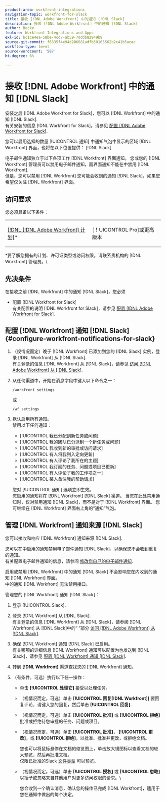 ```yaml
---
product-area: workfront-integrations
navigation-topic: workfront-for-slack
title: 接收 [!DNL Adobe Workfront] 中的通知 [!DNL Slack]
description: 接收 [!DNL Adobe Workfront] 中的通知 [!DNL Slack]
author: Becky
feature: Workfront Integrations and Apps
exl-id: bc1ce4ea-58be-4cd7-ab59-7dddb82949b9
source-git-commit: f6335f4e94d286681adfb50165562b2c41b5acac
workflow-type: tm+mt
source-wordcount: '587'
ht-degree: 6%

---
```


# 接收 [!DNL Adobe Workfront] 中的通知 [!DNL Slack]

<!--
<p data-mc-conditions="QuicksilverOrClassic.Draft mode">(NOTE: Alina: *** Linked to Accessing Workfront from Slack.***Some of this information is duplicating in Accessing Workfront from Slack (also screen shots))</p>
-->

安装之后 [!DNL Adobe Workfront for Slack]，您可以 [!DNL Workfront] 中的通知 [!DNL Slack].\
有关安装的信息 [!DNL Workfront for Slack]，请参见 [配置 [!DNL Adobe Workfront for Slack]](../../workfront-integrations-and-apps/using-workfront-with-slack/configure-workfront-for-slack.md).

您可以启用选择的数量 [!UICONTROL 通知] 中通知气泡中显示的区域 [!DNL Workfront] 界面，也将在以下位置提供： [!DNL Slack].

电子邮件通知独立于以下各项工作 [!DNL Workfront] 界面通知。 您或您的 [!DNL Workfront] 管理员可以禁用电子邮件通知，而界面通知不能在中禁用 [!DNL Workfront].\
但是，您可以禁用 [!DNL Workfront] 您可能会收到的通知 [!DNL Slack]，如果您希望仅关注 [!DNL Workfront] 界面。

## 访问要求

您必须具备以下条件：

<table style="table-layout:auto"> 
 <col> 
 </col> 
 <col> 
 </col> 
 <tbody> 
  <tr> 
   <td role="rowheader"><a href="https://www.workfront.com/plans" target="_blank">[!DNL [!DNL Adobe Workfront] 计划]</a>*</td> 
   <td> <p>[！UICONTROL Pro]或更高版本</p> </td> 
  </tr> 
 </tbody> 
</table>

&#42;要了解您拥有的计划、许可证类型或访问权限，请联系贵机构的 [!DNL Workfront] 管理员。\

## 先决条件

在接收之前 [!DNL Workfront] 中的通知 [!DNL Slack]，您必须

* 配置 [!DNL Workfront for Slack]\
   有关配置的说明 [!DNL Workfront for Slack]，请参见 [配置 [!DNL Adobe Workfront for Slack]](../../workfront-integrations-and-apps/using-workfront-with-slack/configure-workfront-for-slack.md).

## 配置 [!DNL Workfront] 通知 [!DNL Slack] {#configure-workfront-notifications-for-slack}

1. （视情况而定）晚于 [!DNL Workfront] 已添加到您的 [!DNL Slack] 实例，登录 [!DNL Workfront] 从 [!DNL Slack].\
   有关登录的信息 [!DNL Workfront] 从 [!DNL Slack]，请参见 [访问 [!DNL Adobe Workfront] 从 [!DNL Slack]](../../workfront-integrations-and-apps/using-workfront-with-slack/access-workfront-from-slack.md).

1. 从任何渠道中，开始在消息字段中键入以下命令之一：

   `/workfront settings`

   或

   `/wf settings`

1. 默认启用所有通知。\
   禁用以下任何通知：

   * [!UICONTROL 我已分配到新任务或问题]
   * [!UICONTROL 我的团队已分派到一个新任务或问题]
   * [!UICONTROL 我收到新的审批或访问请求]
   * [!UICONTROL 有人将我列入定向更新]
   * [!UICONTROL 有人评论了我所在的主题]
   * [!UICONTROL 我订阅的任务、问题或项目已更新]
   * [!UICONTROL 有人评论了我的工作项之一]
   * [!UICONTROL 某人备注我的帮助请求]

   您对 [!UICONTROL 通知] 选项立即生效。\
   您启用的通知将在 [!DNL Workfront] [!DNL Slack] 渠道。 当您在此处禁用通知时，仅对禁用通知 [!DNL Slack]，而不是对于 [!DNL Workfront] 界面。 您可继续在 [!DNL Workfront] 界面右上角的“通知”气泡。

## 管理 [!DNL Workfront] 通知来源 [!DNL Slack]

您可以接收和响应 [!DNL Workfront] 通知来源 [!DNL Slack].

您可以在中启用的通知禁用电子邮件通知 [!DNL Slack]，以确保您不会收到重复的通知。\
有关配置电子邮件通知的信息，请参阅 [修改您自己的电子邮件通知](../../workfront-basics/using-notifications/activate-or-deactivate-your-own-event-notifications.md).

启用或禁用 [!DNL Workfront] 中的通知 [!DNL Slack] 不会影响您在内收到的通知 [!DNL Workfront] 界面。\
中的通知 [!DNL Workfront] 无法禁用接口。

管理您的 [!DNL Workfront] 通知 [!DNL Slack]：

1. 登录 [!UICONTROL Slack].
1. 登录 [!DNL Workfront] 从 [!DNL Slack].\
   有关登录的信息 [!DNL Workfront] 从 [!DNL Slack]，请参阅 [!DNL Workfront] 从 [!DNL Slack]中的“ ”部分 [访问 [!DNL Adobe Workfront] 从 [!DNL Slack]](../../workfront-integrations-and-apps/using-workfront-with-slack/access-workfront-from-slack.md).

1. 确保 [!DNL Workfront] 通知 [!DNL Slack] 已启用。\
   有关哪项的详细信息 [!DNL Workfront] 通知可以配置为也发送到 [!DNL Slack]，请参见 [配置 [!DNL Workfront] 通知 [!DNL Slack]](#configure-workfront-notifications-for-slack-configure-workfront-notifications-for-slack).

1. 转到 **[!DNL Workfront]** 渠道查找您的 [!DNL Workfront] 通知。
1. （有条件，可选）执行以下任一操作：

   * 单击 **[!UICONTROL 处理它]** 接受以处理任务。

   * （视情况而定，可选）单击 **[!UICONTROL 回复[!DNL Workfront]]** 要回复评论，请键入您的回复，然后单击 **[!UICONTROL 回复]**.

   * （视情况而定，可选）单击 **[!UICONTROL 批准]** 或 **[!UICONTROL 拒绝]** 批准或拒绝待您审批的任务、问题或项目。

   * （视情况而定，可选）单击 **[!UICONTROL 批准]**， **[!UICONTROL 更改]**，或 **[!UICONTROL 拒绝]**，以批准、批准并更改，或拒绝文档。

     您也可以将鼠标悬停在文档的缩览图上，单击放大镜图标以查看文档的较大预览，然后再批准文档。\
      仅限已批准的Slack [文件类型](https://api.slack.com/types/file) 可以预览。

   * （视情况而定，可选）单击 **[!UICONTROL 授权]** 或 **[!UICONTROL 忽略]** 以授予或忽略来自其他用户对更多访问权限的请求。\

     您会收到一个确认消息，确认您的操作已完成 [!DNL Workfront]，适用于您在通知中做出的每个决定。
